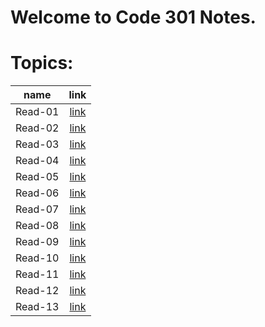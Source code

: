 # Welcome to Code 301 Notes.


# Topics:

| name | link |	
| :---:| :---:|	
|Read-01|[link](Read-Class-301/Read-01.md)|
|Read-02|[link](Read-Class-301/Read-02.md)|
|Read-03|[link](Read-Class-301/Read-03.md)|
|Read-04|[link](Read-Class-301/Read-04.md)|
|Read-05|[link](Read-Class-301/Read-05.md)|
|Read-06|[link](Read-Class-301/Read-06.md)|
|Read-07|[link](Read-Class-301/Read-07.md)|
|Read-08|[link](Read-Class-301/Read-08.md)|
|Read-09|[link](Read-Class-301/Read-09.md)|
|Read-10|[link](Read-Class-301/Read-10.md)|
|Read-11|[link](Read-Class-301/Read-11.md)|
|Read-12|[link](Read-Class-301/Read-12.md)|
|Read-13|[link](Read-Class-301/Read-13.md)|